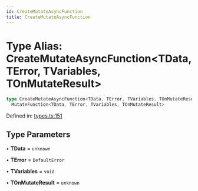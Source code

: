 ```yaml
---
id: CreateMutateAsyncFunction
title: CreateMutateAsyncFunction
---
```


<!-- DO NOT EDIT: this page is autogenerated from the type comments -->

# Type Alias: CreateMutateAsyncFunction\<TData, TError, TVariables, TOnMutateResult\>

```ts
type CreateMutateAsyncFunction<TData, TError, TVariables, TOnMutateResult> =
  MutateFunction<TData, TError, TVariables, TOnMutateResult>
```

Defined in: [types.ts:151](https://github.com/TanStack/query/blob/main/packages/angular-query-experimental/src/types.ts#L151)

## Type Parameters

• **TData** = `unknown`

• **TError** = `DefaultError`

• **TVariables** = `void`

• **TOnMutateResult** = `unknown`
